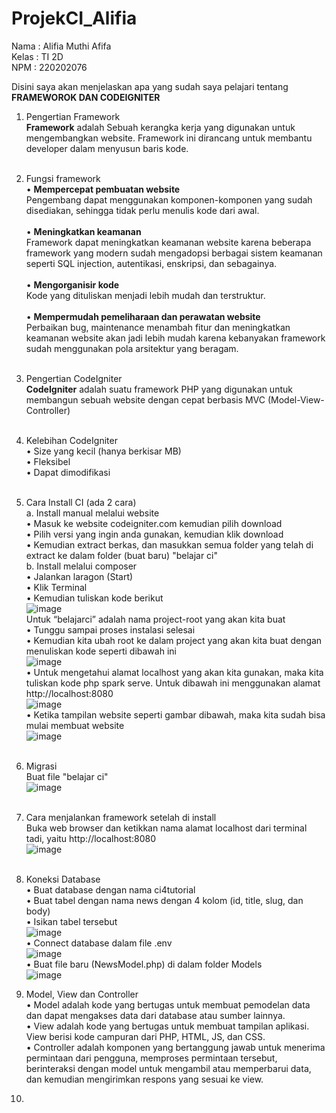 # ProjekCI_Alifia
Nama : Alifia Muthi Afifa <br>
Kelas : TI 2D <br>
NPM : 220202076 <br>

Disini saya akan menjelaskan apa yang sudah saya pelajari tentang **FRAMEWOROK DAN CODEIGNITER** <br>

1. Pengertian Framework <br>
  **Framework** adalah Sebuah kerangka kerja yang digunakan untuk mengembangkan website. Framework ini dirancang untuk membantu developer dalam menyusun baris kode. <br> <br>
  
2. Fungsi framework <br>
    •	**Mempercepat pembuatan website** <br>
      Pengembang dapat menggunakan komponen-komponen yang sudah disediakan, sehingga tidak perlu menulis kode dari awal. <br> <br>
    •	**Meningkatkan keamanan** <br>
      Framework dapat meningkatkan keamanan website karena beberapa framework yang modern sudah mengadopsi berbagai sistem keamanan seperti SQL injection, autentikasi, enskripsi, dan sebagainya. <br> <br>
    •	**Mengorganisir kode** <br>
      Kode yang dituliskan menjadi lebih mudah dan terstruktur. <br> <br>
    •	**Mempermudah pemeliharaan dan perawatan website** <br>
      Perbaikan bug, maintenance menambah fitur dan meningkatkan keamanan website akan jadi lebih mudah karena kebanyakan framework sudah menggunakan pola arsitektur yang beragam. <br> <br>

3. Pengertian CodeIgniter <br>
  **CodeIgniter** adalah suatu framework PHP yang digunakan untuk membangun sebuah website dengan cepat berbasis MVC (Model-View-Controller) <br> <br>

4. Kelebihan CodeIgniter <br>
    •	Size yang kecil (hanya berkisar MB) <br>
    •	Fleksibel <br>
    •	Dapat dimodifikasi <br> <br>
    
5.	Cara Install CI (ada 2 cara) <br>
   a.	Install manual melalui website <br>
      •	Masuk ke website codeigniter.com kemudian pilih download <br>
      •	Pilih versi yang ingin anda gunakan, kemudian klik download <br>
      • Kemudian extract berkas, dan masukkan semua folder yang telah di extract ke dalam folder (buat baru) "belajar ci" <br>
   b.	Install melalui composer <br>
      •	Jalankan laragon (Start) <br>
      •	Klik Terminal <br>
      •	Kemudian tuliskan kode berikut <br>
      ![image](https://github.com/alifiaafi/ProjekCI_Alifia/assets/134401933/b3741e38-f32c-4479-a444-b7e7510ac13c) <br>
      Untuk “belajarci” adalah nama project-root yang akan kita buat <br>
      •	Tunggu sampai proses instalasi selesai <br>
      •	Kemudian kita ubah root ke dalam project yang akan kita buat dengan menuliskan kode seperti dibawah ini <br>
      ![image](https://github.com/alifiaafi/ProjekCI_Alifia/assets/134401933/f8ad40f0-944a-4035-a573-0ff251b56f6c) <br>
      •	Untuk mengetahui alamat localhost yang akan kita gunakan, maka kita tuliskan kode php spark serve. Untuk dibawah ini menggunakan alamat http://localhost:8080 <br>
      ![image](https://github.com/alifiaafi/ProjekCI_Alifia/assets/134401933/6a228469-c01e-4bca-92d6-453473f64805) <br>
      •	Ketika tampilan website seperti gambar dibawah, maka kita sudah bisa mulai membuat website <br>
      ![image](https://github.com/alifiaafi/ProjekCI_Alifia/assets/134401933/a1b9a178-66a9-43e7-a3e8-189e0d7fa0ed) <br> <br>
      
6. Migrasi <br>
   Buat file "belajar ci" <br>
   ![image](https://github.com/alifiaafi/ProjekCI_Alifia/assets/134401933/09e4bb39-3359-43d6-b387-334e8c356697) <br> <br>
   
7.	Cara menjalankan framework setelah di install <br>
   Buka web browser dan ketikkan nama alamat localhost dari terminal tadi, yaitu http://localhost:8080 <br>
   ![image](https://github.com/alifiaafi/ProjekCI_Alifia/assets/134401933/a1b9a178-66a9-43e7-a3e8-189e0d7fa0ed) <br> <br>

8. Koneksi Database <br>
   •	Buat database dengan nama ci4tutorial <br>
   •	Buat tabel dengan nama news dengan 4 kolom (id, title, slug, dan body) <br>
   •	Isikan tabel tersebut <br>
   ![image](https://github.com/alifiaafi/ProjekCI_Alifia/assets/134401933/3e2866a3-67ca-469b-92ab-982f94993872) <br>
   •	Connect database dalam file .env <br>
   ![image](https://github.com/alifiaafi/ProjekCI_Alifia/assets/134401933/0e5121e3-efac-41bf-8098-4e645200c0af) <br>
   •	Buat file baru (NewsModel.php) di dalam folder Models <br>
   ![image](https://github.com/alifiaafi/ProjekCI_Alifia/assets/134401933/e0df4514-1213-4025-9507-842e34712c00) <br>

9. Model, View dan Controller <br>
   • Model adalah kode yang bertugas untuk membuat pemodelan data dan dapat mengakses data dari database atau sumber lainnya. <br>
   • View adalah kode yang bertugas untuk membuat tampilan aplikasi. View berisi kode campuran dari PHP, HTML, JS, dan CSS. <br>
   • Controller adalah komponen yang bertanggung jawab untuk menerima permintaan dari pengguna, memproses permintaan tersebut, berinteraksi dengan model untuk mengambil atau memperbarui data, dan kemudian
     mengirimkan respons yang sesuai ke view. <br>
     
10.
